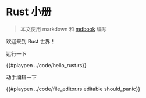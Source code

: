 # Rust 小册

> 本文使用 markdown 和 [mdbook](https://mdbook.budshome.com/index.html) 编写

欢迎来到 Rust 世界！



运行一下


{{#playpen ../code/hello_rust.rs}}



动手编辑一下


{{#playpen ../code/file_editor.rs editable should_panic}}





